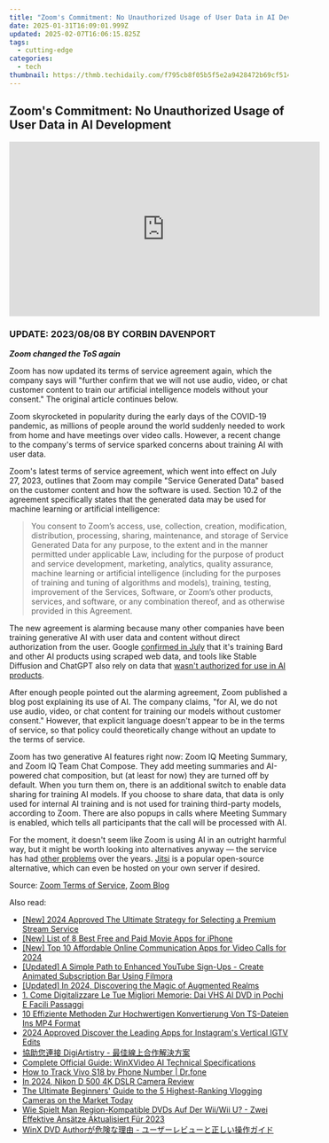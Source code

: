 ```yaml
---
title: "Zoom's Commitment: No Unauthorized Usage of User Data in AI Development"
date: 2025-01-31T16:09:01.999Z
updated: 2025-02-07T16:06:15.825Z
tags:
  - cutting-edge
categories:
  - tech
thumbnail: https://thmb.techidaily.com/f795cb8f05b5f5e2a9428472b69cf514c64baf04e642ab24591a56b8d090783a.jpg
---
```


## Zoom's Commitment: No Unauthorized Usage of User Data in AI Development

<!-- affiliate ads begin -->
<iframe width="560" height="315" src="https://www.youtube.com/embed/mMYEK2gtY5c?si=ytxNz_JHZkTrwb4b" title="YouTube video player" frameborder="0" allow="accelerometer; autoplay; clipboard-write; encrypted-media; gyroscope; picture-in-picture; web-share" referrerpolicy="strict-origin-when-cross-origin" allowfullscreen></iframe>
<!-- affiliate ads end -->

###  UPDATE: 2023/08/08 BY CORBIN DAVENPORT

**_Zoom changed the ToS again_** 

 Zoom has now updated its terms of service agreement again, which the company says will "further confirm that we will not use audio, video, or chat customer content to train our artificial intelligence models without your consent." The original article continues below.

 Zoom skyrocketed in popularity during the early days of the COVID-19 pandemic, as millions of people around the world suddenly needed to work from home and have meetings over video calls. However, a recent change to the company's terms of service sparked concerns about training AI with user data.

 Zoom's latest terms of service agreement, which went into effect on July 27, 2023, outlines that Zoom may compile "Service Generated Data" based on the customer content and how the software is used. Section 10.2 of the agreement specifically states that the generated data may be used for machine learning or artificial intelligence:

> You consent to Zoom’s access, use, collection, creation, modification, distribution, processing, sharing, maintenance, and storage of Service Generated Data for any purpose, to the extent and in the manner permitted under applicable Law, including for the purpose of product and service development, marketing, analytics, quality assurance, machine learning or artificial intelligence (including for the purposes of training and tuning of algorithms and models), training, testing, improvement of the Services, Software, or Zoom’s other products, services, and software, or any combination thereof, and as otherwise provided in this Agreement.

 The new agreement is alarming because many other companies have been training generative AI with user data and content without direct authorization from the user. Google [confirmed in July](https://www.theverge.com/2023/7/5/23784257/google-ai-bard-privacy-policy-train-web-scraping) that it's training Bard and other AI products using scraped web data, and tools like Stable Diffusion and ChatGPT also rely on data that [wasn't authorized for use in AI products](https://www.vulture.com/2023/07/sarah-silverman-openai-chatgpt-lawsuit.html).

 After enough people pointed out the alarming agreement, Zoom published a blog post explaining its use of AI. The company claims, "for AI, we do not use audio, video, or chat content for training our models without customer consent." However, that explicit language doesn't appear to be in the terms of service, so that policy could theoretically change without an update to the terms of service.

 Zoom has two generative AI features right now: Zoom IQ Meeting Summary, and Zoom IQ Team Chat Compose. They add meeting summaries and AI-powered chat composition, but (at least for now) they are turned off by default. When you turn them on, there is an additional switch to enable data sharing for training AI models. If you choose to share data, that data is only used for internal AI training and is not used for training third-party models, according to Zoom. There are also popups in calls where Meeting Summary is enabled, which tells all participants that the call will be processed with AI.

 For the moment, it doesn't seem like Zoom is using AI in an outright harmful way, but it might be worth looking into alternatives anyway — the service has had [other problems](https://www.wired.com/story/zoom-auto-update-mac-flaws/) over the years. [Jitsi](https://meet.jit.si/) is a popular open-source alternative, which can even be hosted on your own server if desired.

 Source: [Zoom Terms of Service](https://explore.zoom.us/en/terms/), [Zoom Blog](https://blog.zoom.us/zooms-term-service-ai/)

<ins class="adsbygoogle"
     style="display:block"
     data-ad-format="autorelaxed"
     data-ad-client="ca-pub-7571918770474297"
     data-ad-slot="1223367746"></ins>

<ins class="adsbygoogle"
     style="display:block"
     data-ad-client="ca-pub-7571918770474297"
     data-ad-slot="8358498916"
     data-ad-format="auto"
     data-full-width-responsive="true"></ins>

<span class="atpl-alsoreadstyle">Also read:</span>
<div><ul>
<li><a href="https://fox-access.techidaily.com/new-2024-approved-the-ultimate-strategy-for-selecting-a-premium-stream-service/"><u>[New] 2024 Approved The Ultimate Strategy for Selecting a Premium Stream Service</u></a></li>
<li><a href="https://extra-resources.techidaily.com/new-list-of-8-best-free-and-paid-movie-apps-for-iphone/"><u>[New] List of 8 Best Free and Paid Movie Apps for iPhone</u></a></li>
<li><a href="https://remote-screen-capture.techidaily.com/new-top-10-affordable-online-communication-apps-for-video-calls-for-2024/"><u>[New] Top 10 Affordable Online Communication Apps for Video Calls for 2024</u></a></li>
<li><a href="https://youtube-blog.techidaily.com/ed-a-simple-path-to-enhanced-youtube-sign-ups-create-animated-subscription-bar-using-filmora/"><u>[Updated] A Simple Path to Enhanced YouTube Sign-Ups - Create Animated Subscription Bar Using Filmora</u></a></li>
<li><a href="https://fox-info.techidaily.com/updated-in-2024-discovering-the-magic-of-augmented-realms/"><u>[Updated] In 2024, Discovering the Magic of Augmented Realms</u></a></li>
<li><a href="https://techtrends.techidaily.com/1-come-digitalizzare-le-tue-migliori-memorie-dai-vhs-al-dvd-in-pochi-e-facili-passaggi/"><u>1. Come Digitalizzare Le Tue Migliori Memorie: Dai VHS Al DVD in Pochi E Facili Passaggi</u></a></li>
<li><a href="https://techtrends.techidaily.com/10-effiziente-methoden-zur-hochwertigen-konvertierung-von-ts-dateien-ins-mp4-format/"><u>10 Effiziente Methoden Zur Hochwertigen Konvertierung Von TS-Dateien Ins MP4 Format</u></a></li>
<li><a href="https://instagram-clips.techidaily.com/2024-approved-discover-the-leading-apps-for-instagrams-vertical-igtv-edits/"><u>2024 Approved Discover the Leading Apps for Instagram's Vertical IGTV Edits</u></a></li>
<li><a href="https://techtrends.techidaily.com/1725287091246-digiartistry/"><u>協助您連接 DigiArtistry - 最佳線上合作解決方案</u></a></li>
<li><a href="https://techtrends.techidaily.com/complete-official-guide-winxvideo-ai-technical-specifications/"><u>Complete Official Guide: WinXVideo AI Technical Specifications</u></a></li>
<li><a href="https://android-location-track.techidaily.com/how-to-track-vivo-s18-by-phone-number-drfone-by-drfone-virtual-android/"><u>How to Track Vivo S18 by Phone Number | Dr.fone</u></a></li>
<li><a href="https://article-tips.techidaily.com/in-2024-nikon-d-500-4k-dslr-camera-review/"><u>In 2024, Nikon D 500 4K DSLR Camera Review</u></a></li>
<li><a href="https://techtrends.techidaily.com/the-ultimate-beginners-guide-to-the-5-highest-ranking-vlogging-cameras-on-the-market-today/"><u>The Ultimate Beginners' Guide to the 5 Highest-Ranking Vlogging Cameras on the Market Today</u></a></li>
<li><a href="https://techtrends.techidaily.com/wie-spielt-man-region-kompatible-dvds-auf-der-wiiwii-u-zwei-effektive-ansatze-aktualisiert-fur-2023/"><u>Wie Spielt Man Region-Kompatible DVDs Auf Der Wii/Wii U? - Zwei Effektive Ansätze Aktualisiert Für 2023</u></a></li>
<li><a href="https://techtrends.techidaily.com/1725290516070-winx-dvd-author/"><u>WinX DVD Authorが危険な理由 - ユーザーレビューと正しい操作ガイド</u></a></li>
</ul></div>

